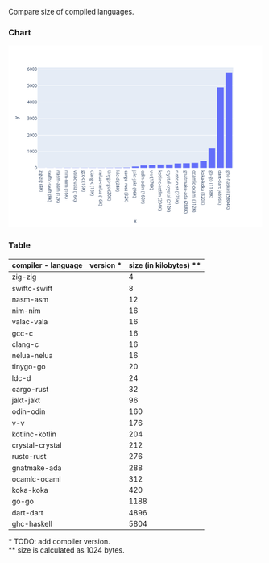 Compare size of compiled languages.

### Chart

![](./assets/chart.png)

### Table

| compiler - language | version \* | size (in kilobytes) \*\* |
| ------------------- | ---------- | ------------------------ |
| zig-zig             |            | 4                        |
| swiftc-swift        |            | 8                        |
| nasm-asm            |            | 12                       |
| nim-nim             |            | 16                       |
| valac-vala          |            | 16                       |
| gcc-c               |            | 16                       |
| clang-c             |            | 16                       |
| nelua-nelua         |            | 16                       |
| tinygo-go           |            | 20                       |
| ldc-d               |            | 24                       |
| cargo-rust          |            | 32                       |
| jakt-jakt           |            | 96                       |
| odin-odin           |            | 160                      |
| v-v                 |            | 176                      |
| kotlinc-kotlin      |            | 204                      |
| crystal-crystal     |            | 212                      |
| rustc-rust          |            | 276                      |
| gnatmake-ada        |            | 288                      |
| ocamlc-ocaml        |            | 312                      |
| koka-koka           |            | 420                      |
| go-go               |            | 1188                     |
| dart-dart           |            | 4896                     |
| ghc-haskell         |            | 5804                     |

\* TODO: add compiler version.\
\*\* size is calculated as 1024 bytes.
